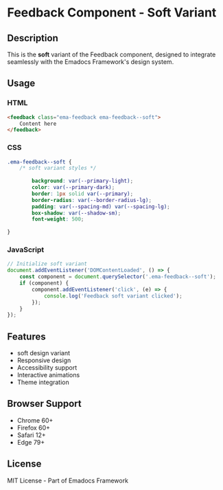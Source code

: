 # Feedback Component - Soft Variant

## Description
This is the **soft** variant of the Feedback component, designed to integrate seamlessly with the Emadocs Framework's design system.

## Usage

### HTML
```html
<feedback class="ema-feedback ema-feedback--soft">
    Content here
</feedback>
```

### CSS
```css
.ema-feedback--soft {
    /* soft variant styles */
    
        background: var(--primary-light);
        color: var(--primary-dark);
        border: 1px solid var(--primary);
        border-radius: var(--border-radius-lg);
        padding: var(--spacing-md) var(--spacing-lg);
        box-shadow: var(--shadow-sm);
        font-weight: 500;
    
}
```

### JavaScript
```javascript
// Initialize soft variant
document.addEventListener('DOMContentLoaded', () => {
    const component = document.querySelector('.ema-feedback--soft');
    if (component) {
        component.addEventListener('click', (e) => {
            console.log('Feedback soft variant clicked');
        });
    }
});
```

## Features
- soft design variant
- Responsive design
- Accessibility support
- Interactive animations
- Theme integration

## Browser Support
- Chrome 60+
- Firefox 60+
- Safari 12+
- Edge 79+

## License
MIT License - Part of Emadocs Framework
